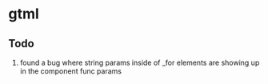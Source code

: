 # gtml

## Todo
1. found a bug where string params inside of _for elements are showing up in the component func params